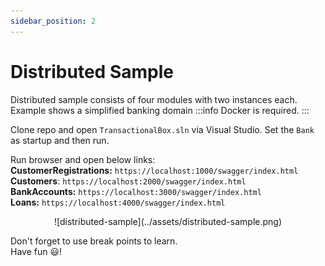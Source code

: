 ```yaml
---
sidebar_position: 2
---
```


# Distributed Sample
Distributed sample consists of four modules with two instances each. Example shows a simplified banking domain
:::info
 Docker is required.
:::

Clone repo and open `TransactionalBox.sln` via Visual Studio. Set the `Bank` as startup and then run.   

Run browser and open below links:  
**CustomerRegistrations:** `https://localhost:1000/swagger/index.html`   
**Customers**: `https://localhost:2000/swagger/index.html`   
**BankAccounts:** `https://localhost:3000/swagger/index.html`   
**Loans:** `https://localhost:4000/swagger/index.html`

<div align="center">
![distributed-sample](../assets/distributed-sample.png)
</div>


Don't forget to use break points to learn.   
Have fun :smiley:!